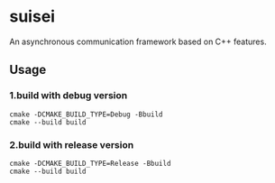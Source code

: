# suisei
An asynchronous communication framework based on C++ features.



## Usage

### 1.build with debug version

```shell
cmake -DCMAKE_BUILD_TYPE=Debug -Bbuild
cmake --build build
```



### 2.build with release version

```shell
cmake -DCMAKE_BUILD_TYPE=Release -Bbuild
cmake --build build
```

